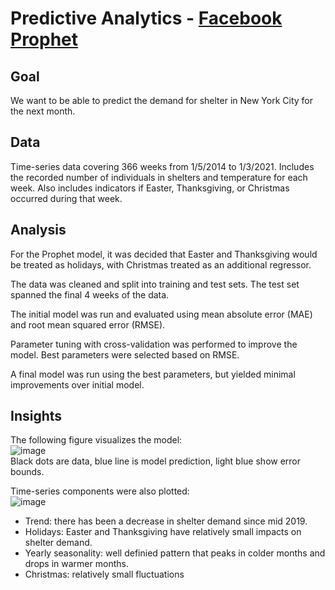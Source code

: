 # Predictive Analytics - [Facebook Prophet](https://facebook.github.io/prophet/docs/installation.html)

## Goal

We want to be able to predict the demand for shelter in New York City for the next month.

## Data

Time-series data covering 366 weeks from 1/5/2014 to 1/3/2021. Includes the recorded number of individuals in shelters and temperature for each week. Also includes indicators if Easter, Thanksgiving, or Christmas occurred during that week.

## Analysis

For the Prophet model, it was decided that Easter and Thanksgiving would be treated as holidays, with Christmas treated as an additional regressor.

The data was cleaned and split into training and test sets. The test set spanned the final 4 weeks of the data.

The initial model was run and evaluated using mean absolute error (MAE) and root mean squared error (RMSE).

Parameter tuning with cross-validation was performed to improve the model. Best parameters were selected based on RMSE.

A final model was run using the best parameters, but yielded minimal improvements over initial model.

## Insights

The following figure visualizes the model:<br>
![image](https://github.com/nwferreri/predictive-analytics-prophet/assets/112211174/e214fe9f-79cf-4fe6-97a8-9bad9c29101d)<br>
Black dots are data, blue line is model prediction, light blue show error bounds.

Time-series components were also plotted:<br>
![image](https://github.com/nwferreri/predictive-analytics-prophet/assets/112211174/7a264853-7875-47b9-bd8e-70f8a941bcde)<br>

* Trend: there has been a decrease in shelter demand since mid 2019.
* Holidays: Easter and Thanksgiving have relatively small impacts on shelter demand.
* Yearly seasonality: well definied pattern that peaks in colder months and drops in warmer months.
* Christmas: relatively small fluctuations
